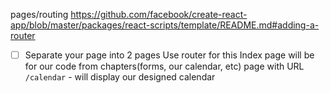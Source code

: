 
pages/routing 
https://github.com/facebook/create-react-app/blob/master/packages/react-scripts/template/README.md#adding-a-router

- [ ] Separate your page into 2 pages
Use router for this
Index page will be for our code from chapters(forms, our calendar, etc)
page with URL `/calendar` - will display our designed calendar

